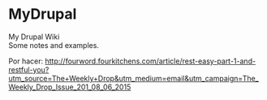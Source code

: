# MyDrupal
My Drupal Wiki  
Some notes and examples.

Por hacer:
http://fourword.fourkitchens.com/article/rest-easy-part-1-and-restful-you?utm_source=The+Weekly+Drop&utm_medium=email&utm_campaign=The_Weekly_Drop_Issue_201_08_06_2015
